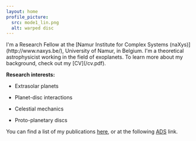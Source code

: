 ```yaml
---
layout: home
profile_picture:
  src: mode1_lin.png
  alt: warped disc
---
```


<p>
I'm a Research Fellow at the [Namur Institute for Complex Systems (naXys)](http://www.naxys.be/), University of Namur, in Belgium. I'm a theoretical astrophysicist working in the field of exoplanets. To learn more about my background, check out my [CV](/cv.pdf).
</p>

**Research interests:**

- Extrasolar planets
 
- Planet-disc interactions
 
- Celestial mechanics

- Proto-planetary discs

<p>

You can find a list of my publications [here](/publications.md), or at the following [ADS](https://ui.adsabs.harvard.edu/search/error_message=UNRECOGNIZABLE_VALUE&filter_property_fq_property=AND&filter_property_fq_property=property%3A%22refereed%22&fq=%7B!type%3Daqp%20v%3D%24fq_property%7D&fq_property=(property%3A%22refereed%22)&q=author%3A(%22teyssandier%2C%20jean%22)&sort=date%20desc%2C%20bibcode%20desc&unprocessed_parameter=return_req&unprocessed_parameter=Use%20For%20Weighting&unprocessed_parameter=Relative%20Weights&unprocessed_parameter=Weighted%20Scoring&unprocessed_parameter=Synonym%20Replacement&p_=0) link.
</p>

